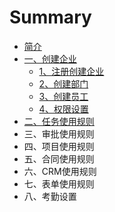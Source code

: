 # Summary

* [简介](README.md)
* [一、创建企业](gong-neng.md)
  * [1、注册创建企业](gong-neng/xiang-mu.md)
  * [2、创建部门](gong-neng/23001-chuang-jian-bu-men.md)
  * [3、创建员工](gong-neng/33001-chuang-jian-yuan-gong.md)
  * [4、权限设置](gong-neng/quan-xian-she-zhi.md)
* [二、任务使用规则](er-3001-ren-wu-shi-yong-gui-ze.md)
* 三、审批使用规则
* 四、项目使用规则
* 五、合同使用规则
* 六、CRM使用规则
* 七、表单使用规则
* 八、考勤设置

